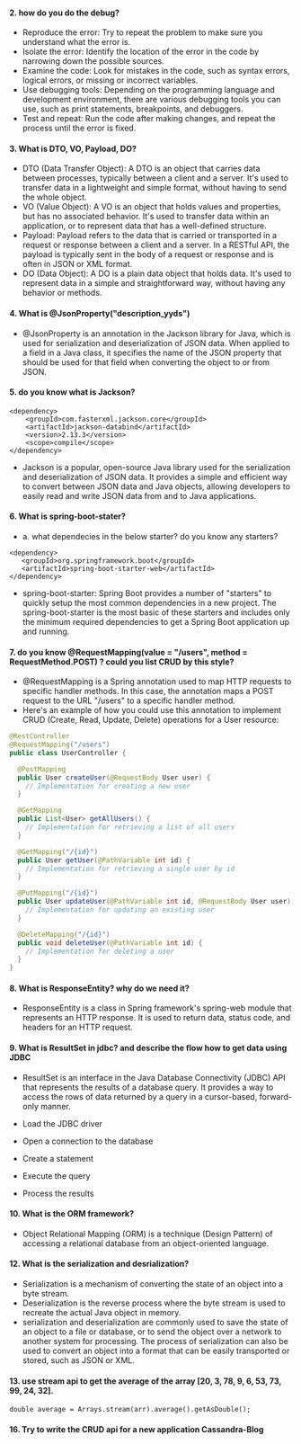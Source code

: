 #### 2.  how do you do the debug?
- Reproduce the error: Try to repeat the problem to make sure you understand what the error is.
- Isolate the error: Identify the location of the error in the code by narrowing down the possible sources. 
- Examine the code: Look for mistakes in the code, such as syntax errors, logical errors, or missing or incorrect variables.
- Use debugging tools: Depending on the programming language and development environment, there are various debugging tools you can use, such as print statements, breakpoints, and debuggers.
- Test and repeat: Run the code after making changes, and repeat the process until the error is fixed.
#### 3.  What is DTO, VO, Payload, DO?
- DTO (Data Transfer Object): A DTO is an object that carries data between processes, typically between a client and a server. It's used to transfer data in a lightweight and simple format, without having to send the whole object.
- VO (Value Object): A VO is an object that holds values and properties, but has no associated behavior. It's used to transfer data within an application, or to represent data that has a well-defined structure.
- Payload: Payload refers to the data that is carried or transported in a request or response between a client and a server. In a RESTful API, the payload is typically sent in the body of a request or response and is often in JSON or XML format.
- DO (Data Object): A DO is a plain data object that holds data. It's used to represent data in a simple and straightforward way, without having any behavior or methods.
#### 4.  What is @JsonProperty("description_yyds")
- @JsonProperty is an annotation in the Jackson library for Java, which is used for serialization and deserialization of JSON data. When applied to a field in a Java class, it specifies the name of the JSON property that should be used for that field when converting the object to or from JSON.
#### 5.  do you know what is Jackson?
```
<dependency>
    <groupId>com.fasterxml.jackson.core</groupId>
    <artifactId>jackson-databind</artifactId>
    <version>2.13.3</version>
    <scope>compile</scope>
</dependency>
```
- Jackson is a popular, open-source Java library used for the serialization and deserialization of JSON data. It provides a simple and efficient way to convert between JSON data and Java objects, allowing developers to easily read and write JSON data from and to Java applications.

#### 6.  What is spring-boot-stater?
- a. what dependecies in the below starter? do you know any starters?
```
<dependency>
   <groupId>org.springframework.boot</groupId>
   <artifactId>spring-boot-starter-web</artifactId>
</dependency>
```
- spring-boot-starter: Spring Boot provides a number of "starters" to quickly setup the most common dependencies in a new project. The spring-boot-starter is the most basic of these starters and includes only the minimum required dependencies to get a Spring Boot application up and running.
#### 7. do you know  @RequestMapping(value = "/users", method = RequestMethod.POST) ? could you list CRUD by this style?
- @RequestMapping is a Spring annotation used to map HTTP requests to specific handler methods. In this case, the annotation maps a POST request to the URL "/users" to a specific handler method.
- Here's an example of how you could use this annotation to implement CRUD (Create, Read, Update, Delete) operations for a User resource:

```java
@RestController
@RequestMapping("/users")
public class UserController {

  @PostMapping
  public User createUser(@RequestBody User user) {
    // Implementation for creating a new user
  }

  @GetMapping
  public List<User> getAllUsers() {
    // Implementation for retrieving a list of all users
  }

  @GetMapping("/{id}")
  public User getUser(@PathVariable int id) {
    // Implementation for retrieving a single user by id
  }

  @PutMapping("/{id}")
  public User updateUser(@PathVariable int id, @RequestBody User user) {
    // Implementation for updating an existing user
  }

  @DeleteMapping("/{id}")
  public void deleteUser(@PathVariable int id) {
    // Implementation for deleting a user
  }
}

```

#### 8.  What is ResponseEntity? why do we need it?
- ResponseEntity is a class in Spring framework's spring-web module that represents an HTTP response. It is used to return data, status code, and headers for an HTTP request.


#### 9.  What is ResultSet in jdbc? and describe the flow how to get data using JDBC
- ResultSet is an interface in the Java Database Connectivity (JDBC) API that represents the results of a database query. It provides a way to access the rows of data returned by a query in a cursor-based, forward-only manner.

- Load the JDBC driver
- Open a connection to the database
- Create a statement
- Execute the query
- Process the results

#### 10. What is the ORM framework?
- Object Relational Mapping (ORM) is a technique (Design Pattern) of accessing a relational database from an object-oriented language. 

#### 12. What is the serialization and desrialization?
- Serialization is a mechanism of converting the state of an object into a byte stream.
- Deserialization is the reverse process where the byte stream is used to recreate the actual Java object in memory.
- serialization and deserialization are commonly used to save the state of an object to a file or database, or to send the object over a network to another system for processing. The process of serialization can also be used to convert an object into a format that can be easily transported or stored, such as JSON or XML.

#### 13. use stream api to get the average of the array [20, 3, 78, 9, 6, 53, 73, 99, 24, 32].
    double average = Arrays.stream(arr).average().getAsDouble();
#### 16. Try to write the CRUD api for a new application Cassandra-Blog